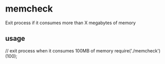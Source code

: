 # memcheck
Exit process if it consumes more than X megabytes of memory

## usage
// exit process when it consumes 100MB of memory 
require('./memcheck')(100);
